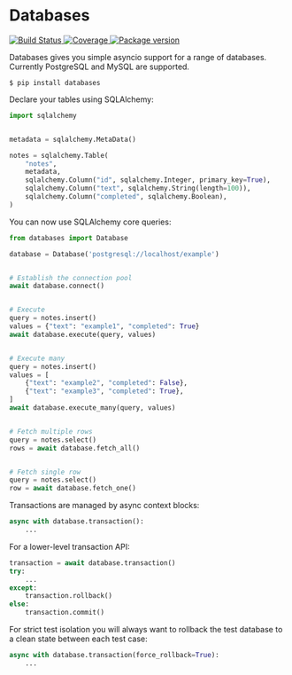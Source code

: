 # Databases

<p>
<a href="https://travis-ci.org/encode/databases">
    <img src="https://travis-ci.org/encode/databases.svg?branch=master" alt="Build Status">
</a>
<a href="https://codecov.io/gh/encode/databases">
    <img src="https://codecov.io/gh/encode/databases/branch/master/graph/badge.svg" alt="Coverage">
</a>
<a href="https://pypi.org/project/databases/">
    <img src="https://badge.fury.io/py/databases.svg" alt="Package version">
</a>
</p>

Databases gives you simple asyncio support for a range of databases.
Currently PostgreSQL and MySQL are supported.

```shell
$ pip install databases
```

Declare your tables using SQLAlchemy:

```python
import sqlalchemy


metadata = sqlalchemy.MetaData()

notes = sqlalchemy.Table(
    "notes",
    metadata,
    sqlalchemy.Column("id", sqlalchemy.Integer, primary_key=True),
    sqlalchemy.Column("text", sqlalchemy.String(length=100)),
    sqlalchemy.Column("completed", sqlalchemy.Boolean),
)
```

You can now use SQLAlchemy core queries:

```python
from databases import Database

database = Database('postgresql://localhost/example')


# Establish the connection pool
await database.connect()


# Execute
query = notes.insert()
values = {"text": "example1", "completed": True}
await database.execute(query, values)


# Execute many
query = notes.insert()
values = [
    {"text": "example2", "completed": False},
    {"text": "example3", "completed": True},
]
await database.execute_many(query, values)


# Fetch multiple rows
query = notes.select()
rows = await database.fetch_all()


# Fetch single row
query = notes.select()
row = await database.fetch_one()
```

Transactions are managed by async context blocks:

```python
async with database.transaction():
    ...
```

For a lower-level transaction API:

```python
transaction = await database.transaction()
try:
    ...
except:
    transaction.rollback()
else:
    transaction.commit()
```

For strict test isolation you will always want to rollback the test database
to a clean state between each test case:

```python
async with database.transaction(force_rollback=True):
    ...
```
